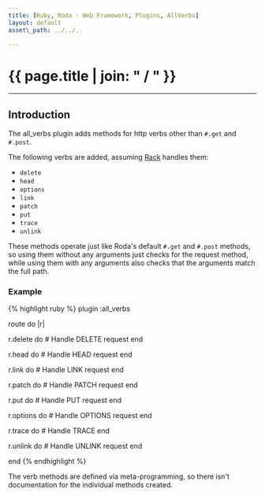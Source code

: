 ```yaml
---
title: [Ruby, Roda - Web Framework, Plugins, AllVerbs]
layout: default
asset\_path: ../../..

---
```


# {{ page.title | join: " / " }}

---- 

## Introduction

The all_verbs plugin adds methods for http verbs other than `#.get` and `#.post`.  


The following verbs are added, assuming [Rack](https://github.com/rack/rack) handles them: 

* `delete`
* `head`
* `options`
* `link`
* `patch`
* `put`
* `trace`
* `unlink`

These methods operate just like Roda's default `#.get` and `#.post` methods, so using them without any arguments 
just checks for the request method, while using them with any arguments also checks that the arguments 
match the full path.

### Example

{% highlight ruby %}
plugin :all_verbs

route do |r|
  
  r.delete do
    # Handle DELETE request
  end
  
  r.head do
    # Handle HEAD request
  end

  r.link do
    # Handle LINK request
  end

  r.patch do
    # Handle PATCH request
  end
  
  r.put do
    # Handle PUT request
  end
  
  r.options do
    # Handle OPTIONS request
  end
  
  r.trace do
    # Handle TRACE
  end
  
  r.unlink do
    # Handle UNLINK request
  end
  
end
{% endhighlight %}

The verb methods are defined via meta-programming, so there isn't documentation for the individual methods created.

